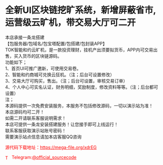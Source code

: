 # 全新UI区块链挖旷系统，新增屏蔽省市,运营级云旷机，带交易大厅可二开

本店承接一条龙搭建<br>【包服务器/包域名/包宝塔配置/包搭建/包封装APP】<br>TOK智能和约云旷机，是一款投资理财，挂机产出须要拟货币，APP内可交易出售，买入货币的区块链源码。<br>功能如下；<br>1、首页UI可推广邀新，可使用交易卷。<br>2、智能和约商城可兑换云狂机。（注；后台可设置修改）<br>3、交易大厅可购买，售出。（注；后台可设置，审核交易订单）<br>4、个人中心可实名认证，财务明细，奖励制度，修改资料等等。（注；后台都可设置）<br>注；<br>本源码提供一次免费安装服务，本服务不包括修改源码，一切以演示站为准！<br>本店源码均可二开！<br>如需二开请联系客服说明需求！<br>本店可提供一条龙安装搭建服务！让您接手即可上线运行！<br>联系客服获取演示站账号密码！<br>需要演示站点信息请加本店客服QQ咨询<br>


<p style="color: red;">源代码下载地址：<a href="https://mega-file.org/xdrEG" style="color: red;">https://mega-file.org/xdrEG</a></p><p style="color: red;"><img src="https://cdn-icons-png.flaticon.com/512/2111/2111646.png" alt="Telegram Icon" style="width: 16px; vertical-align: middle; margin-right: 5px;">Telegram:<a href="https://t.me/official_sourcecode" style="color: red;">@official_sourcecode</a></p>